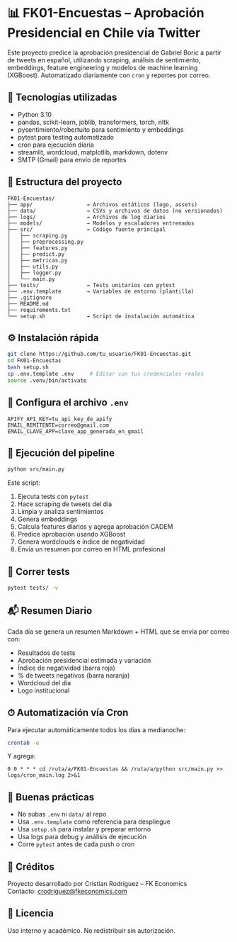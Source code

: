 # 📊 FK01-Encuestas – Aprobación Presidencial en Chile vía Twitter

Este proyecto predice la aprobación presidencial de Gabriel Boric a partir de tweets en español, utilizando scraping, análisis de sentimiento, embeddings, feature engineering y modelos de machine learning (XGBoost). Automatizado diariamente con `cron` y reportes por correo.

## 🧠 Tecnologías utilizadas

- Python 3.10  
- pandas, scikit-learn, joblib, transformers, torch, nltk  
- pysentimiento/robertuito para sentimiento y embeddings  
- pytest para testing automatizado  
- cron para ejecución diaria  
- streamlit, wordcloud, matplotlib, markdown, dotenv  
- SMTP (Gmail) para envío de reportes  

## 📁 Estructura del proyecto

```
FK01-Encuestas/
├── app/                 → Archivos estáticos (logo, assets)
├── data/                → CSVs y archivos de datos (no versionados)
├── logs/                → Archivos de log diarios
├── models/              → Modelos y escaladores entrenados
├── src/                 → Código fuente principal
│   ├── scraping.py
│   ├── preprocessing.py
│   ├── features.py
│   ├── predict.py
│   ├── metricas.py
│   ├── utils.py
│   ├── logger.py
│   └── main.py
├── tests/               → Tests unitarios con pytest
├── .env.template        → Variables de entorno (plantilla)
├── .gitignore
├── README.md
├── requirements.txt
└── setup.sh             → Script de instalación automática
```

## ⚙️ Instalación rápida

```bash
git clone https://github.com/tu_usuario/FK01-Encuestas.git
cd FK01-Encuestas
bash setup.sh
cp .env.template .env     # Editar con tus credenciales reales
source .venv/bin/activate
```

## 🔐 Configura el archivo `.env`

```env
APIFY_API_KEY=tu_api_key_de_apify
EMAIL_REMITENTE=correo@gmail.com
EMAIL_CLAVE_APP=clave_app_generada_en_gmail
```

## 🚀 Ejecución del pipeline

```bash
python src/main.py
```

Este script:
1. Ejecuta tests con `pytest`  
2. Hace scraping de tweets del día  
3. Limpia y analiza sentimientos  
4. Genera embeddings  
5. Calcula features diarios y agrega aprobación CADEM  
6. Predice aprobación usando XGBoost  
7. Genera wordclouds e índice de negatividad  
8. Envía un resumen por correo en HTML profesional  

## 🧪 Correr tests

```bash
pytest tests/ -v
```

## 📬 Resumen Diario

Cada día se genera un resumen Markdown + HTML que se envía por correo con:

- Resultados de tests  
- Aprobación presidencial estimada y variación  
- Índice de negatividad (barra roja)  
- % de tweets negativos (barra naranja)  
- Wordcloud del día  
- Logo institucional  

## ⏱ Automatización vía Cron

Para ejecutar automáticamente todos los días a medianoche:

```bash
crontab -e
```

Y agrega:

```cron
0 0 * * * cd /ruta/a/FK01-Encuestas && /ruta/a/python src/main.py >> logs/cron_main.log 2>&1
```

## 🧹 Buenas prácticas

- No subas `.env` ni `data/` al repo  
- Usa `.env.template` como referencia para despliegue  
- Usa `setup.sh` para instalar y preparar entorno  
- Usa logs para debug y análisis de ejecución  
- Corre `pytest` antes de cada push o cron  

## 📌 Créditos

Proyecto desarrollado por Cristian Rodríguez – FK Economics  
Contacto: crodriguez@fkeconomics.com  

## 📄 Licencia

Uso interno y académico. No redistribuir sin autorización.